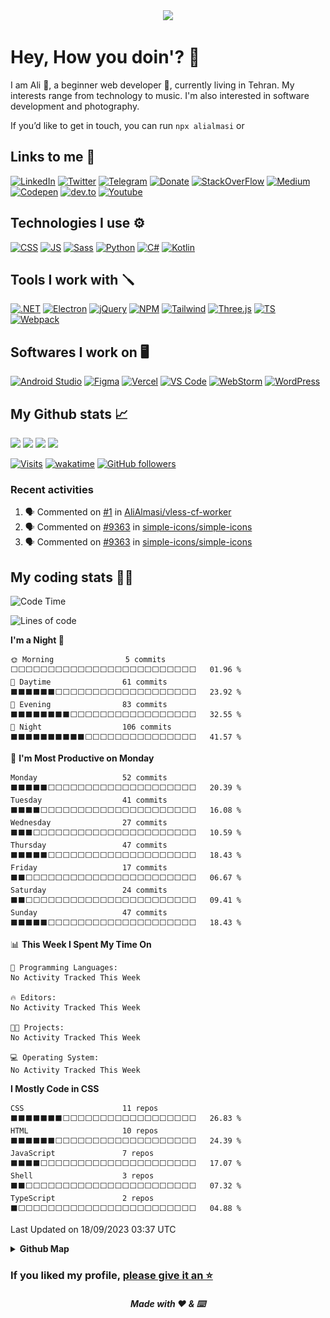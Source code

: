 <div align='center'>
<a href="https://github.com/alialmasi"><img src="https://readme-typing-svg.demolab.com?font=Cascadia+Code&size=28&duration=2700&pause=750&color=fe6e96&background=282a36&center=true&vCenter=true&width=550&height=60&lines=Ali+Almasi;Computer+science+student;Beginner+web+developer;Rookie+software+developer"></a>
</div>

# Hey, How you doin'? 👋

I am Ali 🤠, a beginner web developer 🌱, currently living in Tehran. My interests range from technology to music. I'm also interested in software development and photography.

If you’d like to get in touch, you can run `npx alialmasi` or

## Links to me 🔗

[![LinkedIn](https://img.shields.io/badge/LinkedIn-0A66C2?logo=LinkedIn&logoColor=white)](https://linkedin.com/in/alialmasi)
[![Twitter](https://img.shields.io/badge/Twitter-1DA1F2?logo=Twitter&logoColor=white)](https://twitter.com/a710almasi)
[![Telegram](https://img.shields.io/badge/Telegram-26A5E4?logo=Telegram&logoColor=white)](https://t.me/al1almasi)
[![Donate](https://img.shields.io/badge/Donate-7d4533?logo=coffeescript&logoColor=white)](https://www.coffeete.ir/alialmasi)
[![StackOverFlow](https://img.shields.io/badge/StackOverFlow-F58025?logo=Stack%20Overflow&logoColor=white)](https://stackoverflow.com/users/19498547/alialmasi)
[![Medium](https://img.shields.io/badge/Medium-000?logo=Medium&logoColor=white)](https://medium.com/@a710almasi)
[![Codepen](https://img.shields.io/badge/-Codepen-000?&logo=codepen)](https://codepen.io/alialmasi)
[![dev.to](https://img.shields.io/badge/DEV.to-0a0a0a?&logo=dev.to)](https://dev.to/alialmasi)
[![Youtube](https://img.shields.io/badge/Youtube-FF0000?logo=Youtube&logoColor=white)](https://www.youtube.com/@al1almasi)

## Technologies I use ⚙️

[![CSS](https://img.shields.io/badge/-CSS-1572B6?style=for-the-badge&&logo=css3&logoColor=white)](https://github.com/alialmasi)
[![JS](https://img.shields.io/badge/-JS-f0db4f?style=for-the-badge&&logo=javascript&logoColor=black)](https://github.com/alialmasi)
[![Sass](https://img.shields.io/badge/-Sass-CC6699?style=for-the-badge&&logo=sass&logoColor=white)](https://github.com/alialmasi)
[![Python](https://img.shields.io/badge/-Python-3776AB?style=for-the-badge&&logo=python&logoColor=white)](https://github.com/alialmasi)
[![C#](https://img.shields.io/badge/c%23-953cad.svg?style=for-the-badge&logo=c-sharp&logoColor=white)](https://github.com/alialmasi)
[![Kotlin](https://img.shields.io/badge/Kotlin-7F52FF.svg?style=for-the-badge&logo=kotlin&logoColor=white)](https://github.com/alialmasi)

## Tools I work with 🪛

[![.NET](https://img.shields.io/badge/.NET-512BD4.svg?style=for-the-badge&logo=dotnet&logoColor=white)](https://github.com/alialmasi)
[![Electron](https://img.shields.io/badge/Electron-47848F.svg?style=for-the-badge&logo=electron&logoColor=white)](https://github.com/alialmasi)
[![jQuery](https://img.shields.io/badge/jQuery-0769AD.svg?style=for-the-badge&logo=jquery&logoColor=white)](https://github.com/alialmasi)
[![NPM](https://img.shields.io/badge/-NPM-CB3837?style=for-the-badge&&logo=npm&logoColor=white)](https://github.com/alialmasi)
[![Tailwind](https://img.shields.io/badge/-Tailwind-06B6D4?style=for-the-badge&&logo=tailwindcss&logoColor=white)](https://github.com/alialmasi)
[![Three.js](https://img.shields.io/badge/Three.js-000?style=for-the-badge&&logo=three.js&logoColor=white)](https://github.com/alialmasi)
[![TS](https://img.shields.io/badge/TypeScript-3178C6?style=for-the-badge&&logo=typescript&logoColor=white)](https://github.com/alialmasi)
[![Webpack](https://img.shields.io/badge/Webpack-8DD6F9?style=for-the-badge&&logo=webpack&logoColor=333)](https://github.com/alialmasi)

## Softwares I work on 🖥️

[![Android Studio](https://img.shields.io/badge/-Android%20Studio-3DDC84?style=for-the-badge&logo=Android-studio&logoColor=white)](https://github.com/alialmasi)
[![Figma](https://img.shields.io/badge/-Figma-F24E1E?style=for-the-badge&logo=figma&logoColor=white)](https://github.com/alialmasi)
[![Vercel](https://img.shields.io/badge/-Vercel-000?style=for-the-badge&logo=vercel&logoColor=white)](https://github.com/alialmasi)
[![VS Code](https://img.shields.io/badge/-VS%20Code-007ACC?style=for-the-badge&logo=Visual%20Studio%20Code&logoColor=white)](https://github.com/alialmasi)
[![WebStorm](https://img.shields.io/badge/WebStorm-000?style=for-the-badge&logo=webstorm&logoColor=white)](https://github.com/alialmasi)
[![WordPress](https://img.shields.io/badge/WordPress-21759B?style=for-the-badge&logo=wordpress&logoColor=white)](https://github.com/alialmasi)


## My Github stats 📈

<a href='https://github.com/alialmasi'><img src="https://github-readme-stats.vercel.app/api?username=alialmasi&count_private=true&show_icons=true&theme=dracula" height=180em></a>
<a href='https://github.com/alialmasi'><img src="https://github-readme-stats.vercel.app/api/top-langs/?username=alialmasi&layout=compact&theme=dracula" height=180em></a>
<a href='https://github.com/alialmasi'><img src="https://github-readme-stats.vercel.app/api/wakatime?username=a710almasi&layout=compact&theme=dracula&range=all_time" height="200em"></a>
<a href='https://github.com/alialmasi'><img src="https://github-profile-trophy.vercel.app/?username=alialmasi&margin-w=5&margin-h=5&column=4&theme=dracula"></a>

[![Visits](https://hits.seeyoufarm.com/api/count/incr/badge.svg?url=https%3A%2F%2Fgithub.com%2Falialmasi%2Falialmasi&count_bg=%23000&title_bg=%23171717&icon=github.svg&icon_color=%23FFFFFF&title=Visits&edge_flat=false)](https://github.com/alialmasi) [![wakatime](https://wakatime.com/badge/user/42515572-c36c-44b6-9997-0a755ff94018.svg)](https://wakatime.com/@a710almasi) [![GitHub followers](https://img.shields.io/github/followers/alialmasi)](https://github.com/alialmasi)

### Recent activities
<!--START_SECTION:activity-->
1. 🗣 Commented on [#1](https://github.com/AliAlmasi/vless-cf-worker/issues/1#issuecomment-1721844581) in [AliAlmasi/vless-cf-worker](https://github.com/AliAlmasi/vless-cf-worker)
2. 🗣 Commented on [#9363](https://github.com/simple-icons/simple-icons/issues/9363#issuecomment-1698295972) in [simple-icons/simple-icons](https://github.com/simple-icons/simple-icons)
3. 🗣 Commented on [#9363](https://github.com/simple-icons/simple-icons/issues/9363#issuecomment-1688826695) in [simple-icons/simple-icons](https://github.com/simple-icons/simple-icons)
<!--END_SECTION:activity-->

## My coding stats 👨‍💻

<!--START_SECTION:waka-->
![Code Time](http://img.shields.io/badge/Code%20Time-141%20hrs%206%20mins-blue)

![Lines of code](https://img.shields.io/badge/From%20Hello%20World%20I%27ve%20Written-318.0%20thousand%20lines%20of%20code-blue)

**I'm a Night 🦉** 

```text
🌞 Morning                5 commits           ⬜⬜⬜⬜⬜⬜⬜⬜⬜⬜⬜⬜⬜⬜⬜⬜⬜⬜⬜⬜⬜⬜⬜⬜⬜   01.96 % 
🌆 Daytime                61 commits          ⬛⬛⬛⬛⬛⬛⬜⬜⬜⬜⬜⬜⬜⬜⬜⬜⬜⬜⬜⬜⬜⬜⬜⬜⬜   23.92 % 
🌃 Evening                83 commits          ⬛⬛⬛⬛⬛⬛⬛⬛⬜⬜⬜⬜⬜⬜⬜⬜⬜⬜⬜⬜⬜⬜⬜⬜⬜   32.55 % 
🌙 Night                  106 commits         ⬛⬛⬛⬛⬛⬛⬛⬛⬛⬛⬜⬜⬜⬜⬜⬜⬜⬜⬜⬜⬜⬜⬜⬜⬜   41.57 % 
```
📅 **I'm Most Productive on Monday** 

```text
Monday                   52 commits          ⬛⬛⬛⬛⬛⬜⬜⬜⬜⬜⬜⬜⬜⬜⬜⬜⬜⬜⬜⬜⬜⬜⬜⬜⬜   20.39 % 
Tuesday                  41 commits          ⬛⬛⬛⬛⬜⬜⬜⬜⬜⬜⬜⬜⬜⬜⬜⬜⬜⬜⬜⬜⬜⬜⬜⬜⬜   16.08 % 
Wednesday                27 commits          ⬛⬛⬛⬜⬜⬜⬜⬜⬜⬜⬜⬜⬜⬜⬜⬜⬜⬜⬜⬜⬜⬜⬜⬜⬜   10.59 % 
Thursday                 47 commits          ⬛⬛⬛⬛⬛⬜⬜⬜⬜⬜⬜⬜⬜⬜⬜⬜⬜⬜⬜⬜⬜⬜⬜⬜⬜   18.43 % 
Friday                   17 commits          ⬛⬛⬜⬜⬜⬜⬜⬜⬜⬜⬜⬜⬜⬜⬜⬜⬜⬜⬜⬜⬜⬜⬜⬜⬜   06.67 % 
Saturday                 24 commits          ⬛⬛⬜⬜⬜⬜⬜⬜⬜⬜⬜⬜⬜⬜⬜⬜⬜⬜⬜⬜⬜⬜⬜⬜⬜   09.41 % 
Sunday                   47 commits          ⬛⬛⬛⬛⬛⬜⬜⬜⬜⬜⬜⬜⬜⬜⬜⬜⬜⬜⬜⬜⬜⬜⬜⬜⬜   18.43 % 
```


📊 **This Week I Spent My Time On** 

```text
💬 Programming Languages: 
No Activity Tracked This Week

🔥 Editors: 
No Activity Tracked This Week

🐱‍💻 Projects: 
No Activity Tracked This Week

💻 Operating System: 
No Activity Tracked This Week
```

**I Mostly Code in CSS** 

```text
CSS                      11 repos            ⬛⬛⬛⬛⬛⬛⬛⬜⬜⬜⬜⬜⬜⬜⬜⬜⬜⬜⬜⬜⬜⬜⬜⬜⬜   26.83 % 
HTML                     10 repos            ⬛⬛⬛⬛⬛⬛⬜⬜⬜⬜⬜⬜⬜⬜⬜⬜⬜⬜⬜⬜⬜⬜⬜⬜⬜   24.39 % 
JavaScript               7 repos             ⬛⬛⬛⬛⬜⬜⬜⬜⬜⬜⬜⬜⬜⬜⬜⬜⬜⬜⬜⬜⬜⬜⬜⬜⬜   17.07 % 
Shell                    3 repos             ⬛⬛⬜⬜⬜⬜⬜⬜⬜⬜⬜⬜⬜⬜⬜⬜⬜⬜⬜⬜⬜⬜⬜⬜⬜   07.32 % 
TypeScript               2 repos             ⬛⬜⬜⬜⬜⬜⬜⬜⬜⬜⬜⬜⬜⬜⬜⬜⬜⬜⬜⬜⬜⬜⬜⬜⬜   04.88 % 
```




 Last Updated on 18/09/2023 03:37 UTC
<!--END_SECTION:waka-->

<details close="true">
  <summary><b>Github Map</b></summary><div align="center"
 <a href="https://github.com/alialmasi"><img src="https://raw.githubusercontent.com/AliAlmasi/AliAlmasi/main/profile-3d-contrib/profile-gitblock.svg" width=700></a></div>
</details>

### If you liked my profile, [please give it an ⭐](https://github.com/AliAlmasi/AliAlmasi)
<div align="center">
<h5>Made with ❤️ & ⌨️</h5>
</div>
